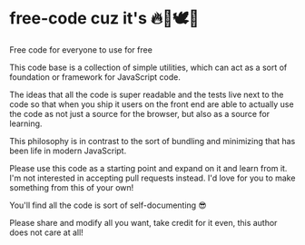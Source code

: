 # free-code cuz it's 🔥🦒🕊️🌈

Free code for everyone to use for free

This code base is a collection of simple utilities, which can act as a sort of foundation or framework for JavaScript code.

The ideas that all the code is super readable and the tests live next to the code so that when you ship it users on the front end are able to actually use the code as not just a source for the browser, but also as a source for learning.

This philosophy is in contrast to the sort of bundling and minimizing that has been life in modern JavaScript.

Please use this code as a starting point and expand on it and learn from it. I'm not interested in accepting pull requests instead. I'd love for you to make something from this of your own!

You'll find all the code is sort of self-documenting 😎

Please share and modify all you want, take credit for it even, this author does not care at all!
